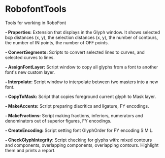 RobofontTools
=============

Tools for working in RoboFont

<b>- Properties:</b>  Extension that displays in the Glyph window. It shows selected bcp distances (x, y), the selection distances (x, y), the number of contours, the number of IN points, the number of OFF points.

<b>- ConvertSegments:</b> Scripts to convert selected lines to curves, and selected curves to lines.

<b>- AssignFontLayer:</b> Script window to copy all glyphs from a font to another font's new custom layer.

<b>- Interpolate:</b> Script window to interpolate between two masters into a new font.

<b>- CopyToMask:</b> Script that copies foreground current glyph to Mask layer.

<b>- MakeAccents:</b> Script preparing diacritics and ligature, FY encodings.

<b>- MakeFractions:</b> Script making fractions, inferiors, numerators and denominators out of superior figures, FY encodings.

<b>- CreateEncoding:</b>	Script setting font GlyphOrder for FY encoding S M L.

<b>- CheckGlyphIntegrity:</b> Script checking for glyphs with: mixed contours and components, overlapping components, overlapping contours. Highlight them and prints a report.
